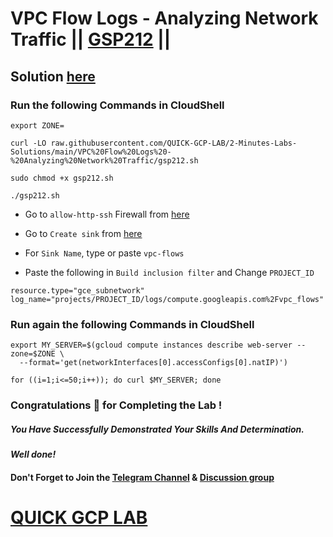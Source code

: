 # VPC Flow Logs - Analyzing Network Traffic || [GSP212](https://www.cloudskillsboost.google/focuses/1236?parent=catalog) ||

## Solution [here](https://youtu.be/CG6ra5LPDvE)

### Run the following Commands in CloudShell
```
export ZONE=
```
```
curl -LO raw.githubusercontent.com/QUICK-GCP-LAB/2-Minutes-Labs-Solutions/main/VPC%20Flow%20Logs%20-%20Analyzing%20Network%20Traffic/gsp212.sh

sudo chmod +x gsp212.sh

./gsp212.sh
```

* Go to `allow-http-ssh` Firewall from [here](https://console.cloud.google.com/net-security/firewall-manager/firewall-policies/details/allow-http-ssh?)

* Go to `Create sink` from [here](https://console.cloud.google.com/logs/router/sink?)

* For `Sink Name`, type or paste `vpc-flows` 

* Paste the following in `Build inclusion filter` and Change `PROJECT_ID`

```
resource.type="gce_subnetwork"
log_name="projects/PROJECT_ID/logs/compute.googleapis.com%2Fvpc_flows"
```

### Run again the following Commands in CloudShell

```
export MY_SERVER=$(gcloud compute instances describe web-server --zone=$ZONE \
  --format='get(networkInterfaces[0].accessConfigs[0].natIP)')

for ((i=1;i<=50;i++)); do curl $MY_SERVER; done
```

### Congratulations 🎉 for Completing the Lab !

##### *You Have Successfully Demonstrated Your Skills And Determination.*

#### *Well done!*

#### Don't Forget to Join the [Telegram Channel](https://t.me/quickgcplab) & [Discussion group](https://t.me/quickgcplabchats)

# [QUICK GCP LAB](https://www.youtube.com/@quickgcplab)

